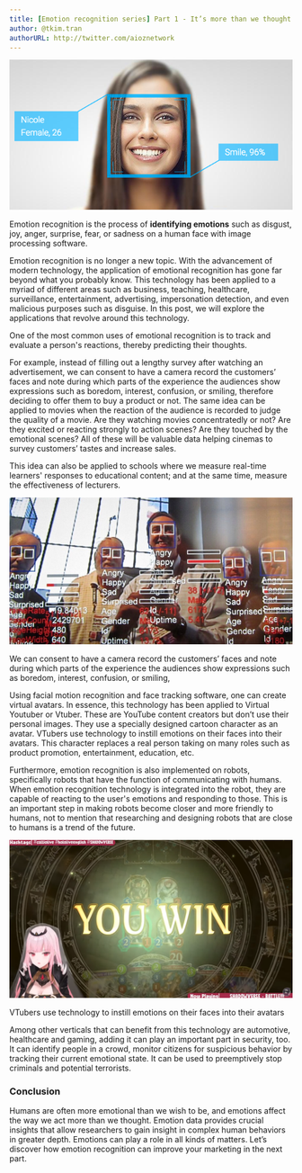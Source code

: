 ```yaml
---
title: [Emotion recognition series] Part 1 - It’s more than we thought.
author: @tkim.tran
authorURL: http://twitter.com/aioznetwork
---
```


![assets/21-05-07-Emotion-Reco-1/Untitled.png](assets/21-05-07-Emotion-Reco-1/Untitled.png)
<!--truncate-->

Emotion recognition is the process of **identifying emotions** such as disgust, joy, anger, surprise, fear, or sadness on a human face with image processing software.

Emotion recognition is no longer a new topic. With the advancement of modern technology, the application of emotional recognition has gone far beyond what you probably know. This technology has been applied to a myriad of different areas such as business, teaching, healthcare, surveillance, entertainment, advertising, impersonation detection, and even malicious purposes such as disguise. In this post, we will explore the applications that revolve around this technology.

One of the most common uses of emotional recognition is to track and evaluate a person's reactions, thereby predicting their thoughts.

For example, instead of filling out a lengthy survey after watching an advertisement, we can consent to have a camera record the customers’ faces and note during which parts of the experience the audiences show expressions such as boredom, interest, confusion, or smiling, therefore deciding to offer them to buy a product or not. The same idea can be applied to movies when the reaction of the audience is recorded to judge the quality of a movie. Are they watching movies concentratedly or not? Are they excited or reacting strongly to action scenes? Are they touched by the emotional scenes? All of these will be valuable data helping cinemas to survey customers’ tastes and increase sales.

This idea can also be applied to schools where we measure real-time learners' responses to educational content; and at the same time, measure the effectiveness of lecturers.

![assets/21-05-07-Emotion-Reco-1/Untitled%201.png](assets/21-05-07-Emotion-Reco-1/Untitled%201.png)

We can consent to have a camera record the customers’ faces and note during which parts of the experience the audiences show expressions such as boredom, interest, confusion, or smiling,

Using facial motion recognition and face tracking software, one can create virtual avatars. In essence, this technology has been applied to Virtual Youtuber or Vtuber. These are YouTube content creators but don’t use their personal images. They use a specially designed cartoon character as an avatar. VTubers use technology to instill emotions on their faces into their avatars. This character replaces a real person taking on many roles such as product promotion, entertainment, education, etc.

Furthermore, emotion recognition is also implemented on robots, specifically robots that have the function of communicating with humans. When emotion recognition technology is integrated into the robot, they are capable of reacting to the user's emotions and responding to those. This is an important step in making robots become closer and more friendly to humans, not to mention that researching and designing robots that are close to humans is a trend of the future.

![assets/21-05-07-Emotion-Reco-1/Untitled%202.png](assets/21-05-07-Emotion-Reco-1/Untitled%202.png)

VTubers use technology to instill emotions on their faces into their avatars

Among other verticals that can benefit from this technology are automotive, healthcare and gaming, adding it can play an important part in security, too. It can identify people in a crowd, monitor citizens for suspicious behavior by tracking their current emotional state. It can be used to preemptively stop criminals and potential terrorists.

### Conclusion

Humans are often more emotional than we wish to be, and emotions affect the way we act more than we thought. Emotion data provides crucial insights that allow researchers to gain insight in complex human behaviors in greater depth. Emotions can play a role in all kinds of matters. Let’s discover how emotion recognition can improve your marketing in the next part.